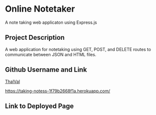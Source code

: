 # Online Notetaker

A note taking web applicaton using Express.js

## Project Description

A web application for notetaking using GET, POST, and DELETE routes to communicate between JSON and HTML files. 


## Github Username and Link

[ThalVal](https://github.com/ThalVal)

https://taking-notess-1f79b2668f1a.herokuapp.com/



## Link to Deployed Page



